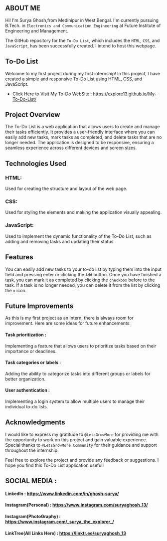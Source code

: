 ## ABOUT ME
Hi! I'm Surya Ghosh,from Medinipur in West Bengal. I'm currently pursuing B.Tech. in `Electronics and Communication Engineering` at Future Institute of Engineering and Management.

The GitHub repository for the `To-Do List`, which includes the `HTML`, `CSS`, and `JavaScript`, has been successfully created. I intend to host this webpage.

## To-Do List 
Welcome to my first project during my first internship! In this project, I have created a simple and responsive To-Do List using HTML, CSS, and JavaScript.

- Click Here to Visit My To-Do WebSite : https://explore13.github.io/My-To-Do-List/

## Project Overview
The To-Do List is a web application that allows users to create and manage their tasks efficiently. 
It provides a user-friendly interface where you can easily add new tasks, mark tasks as completed, and delete tasks that are no longer needed. 
The application is designed to be responsive, ensuring a seamless experience across different devices and screen sizes.

## Technologies Used
### HTML:
Used for creating the structure and layout of the web page.
### CSS: 
Used for styling the elements and making the application visually appealing.
### JavaScript: 
Used to implement the dynamic functionality of the To-Do List, such as adding and removing tasks and updating their status.

## Features
You can easily add new tasks to your to-do list by typing them into the input field and pressing enter or clicking the `Add` button.
Once you have finished a task, you can mark it as completed by clicking the `checkbox` before to the task.
If a task is no longer needed, you can delete it from the list by clicking the `x` icon.

## Future Improvements
As this is my first project as an Intern, there is always room for improvement. Here are some ideas for future enhancements:

#### Task prioritization :
Implementing a feature that allows users to prioritize tasks based on their importance or deadlines.
#### Task categories or labels : 
Adding the ability to categorize tasks into different groups or labels for better organization.
#### User authentication : 
Implementing a login system to allow multiple users to manage their individual to-do lists.

## Acknowledgments
I would like to express my gratitude to `@LetsGrowMore` for providing me with the opportunity to work on this project and gain valuable experience. Special thanks to `@LetsGrowMore Community` for their guidance and support throughout the internship.

Feel free to explore the project and provide any feedback or suggestions. I hope you find this To-Do List application useful!

## SOCIAL MEDIA :

#### LinkedIn : https://www.linkedin.com/in/ghosh-surya/
#### Instagram(Personal) : https://www.instagram.com/suryaghosh_13/
#### Instagram(PhotoGraphy) : https://www.instagram.com/_surya_the_explorer_/
#### LinkTree(All Links Here) : https://linktr.ee/suryaghosh_13

